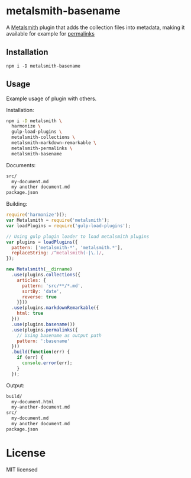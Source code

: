 # metalsmith-basename

A [Metalsmith](http://www.metalsmith.io/) plugin that adds the collection
files into metadata, making it available for example for [permalinks](https://github.com/segmentio/metalsmith-permalinks)

## Installation

```
npm i -D metalsmith-basename
```

## Usage

Example usage of plugin with others.

Installation:
```sh
npm i -D metalsmith \
  harmonize \
  gulp-load-plugins \
  metalsmith-collections \
  metalsmith-markdown-remarkable \
  metalsmith-permalinks \
  metalsmith-basename 
```

Documents:
```sh
src/
  my-document.md
  my another document.md
package.json
```

Building:
```javascript
require('harmonize')();
var Metalsmith = require('metalsmith');
var loadPlugins = require('gulp-load-plugins');

// Using gulp plugin loader to load metalsmith plugins
var plugins = loadPlugins({
  pattern: ['metalsmith-*', 'metalsmith.*'],
  replaceString: /^metalsmith(-|\.)/,
});

new Metalsmith(__dirname)
  .use(plugins.collections({
    articles: {
      pattern: 'src/**/*.md',
      sortBy: 'date',
      reverse: true
    }}))
  .use(plugins.markdownRemarkable({
    html: true
  }))
  .use(plugins.basename())
  .use(plugins.permalinks({
    // Using basename as output path
    pattern: ':basename'
  }))
  .build(function(err) {
    if (err) {
      console.error(err);
    }
  });
```

Output:
```sh
build/
  my-document.html
  my-another-document.md
src/
  my-document.md
  my another document.md
package.json
```

# License

MIT licensed